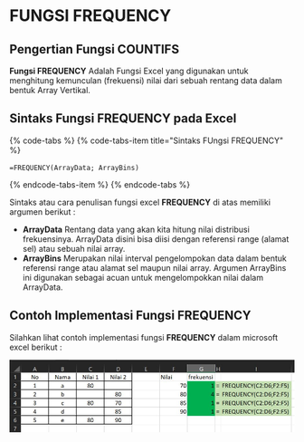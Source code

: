 # FUNGSI FREQUENCY

## Pengertian Fungsi **COUNTIFS**

**Fungsi FREQUENCY** Adalah Fungsi Excel yang digunakan untuk menghitung kemunculan \(frekuensi\) nilai dari sebuah rentang data dalam bentuk Array Vertikal.

## Sintaks Fungsi **FREQUENCY**  pada Excel

{% code-tabs %}
{% code-tabs-item title="Sintaks FUngsi FREQUENCY" %}
```text
=FREQUENCY(ArrayData; ArrayBins)
```
{% endcode-tabs-item %}
{% endcode-tabs %}

Sintaks atau cara penulisan fungsi excel **FREQUENCY** di atas memiliki argumen berikut :

* **ArrayData** Rentang data yang akan kita hitung nilai distribusi frekuensinya. ArrayData disini bisa diisi dengan referensi range \(alamat sel\) atau sebuah nilai array.
* **ArrayBins** Merupakan nilai interval pengelompokan data dalam bentuk referensi range atau alamat sel maupun nilai array. Argumen ArrayBins ini digunakan sebagai acuan untuk mengelompokkan nilai dalam ArrayData.

## Contoh Implementasi Fungsi **FREQUENCY**

Silahkan lihat contoh implementasi fungsi **FREQUENCY** dalam microsoft excel berikut :

![implementasi fungsi FREQUENCY](../../../.gitbook/assets/freq.JPG)

